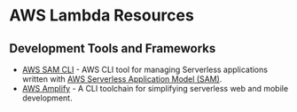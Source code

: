 # AWS Lambda Resources

## Development Tools and Frameworks

* [AWS SAM CLI](https://github.com/awslabs/aws-sam-cli) - AWS CLI tool for managing Serverless applications written with [AWS Serverless Application Model (SAM)](https://github.com/awslabs/serverless-application-model).
* [AWS Amplify](https://aws-amplify.github.io/) - A CLI toolchain for simplifying serverless web and mobile development.
